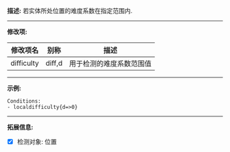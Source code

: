 **描述:** 若实体所处位置的难度系数在指定范围内.

---

**修改项:**

| 修改项名  | 别称           | 描述                      |
| --------- | -------------- | ------------------------- |
| difficulty | diff,d | 用于检测的难度系数范围值 |

---

**示例:**

```
Conditions:
- localdifficulty{d=>0}
```

---

**拓展信息:**

- [x] 检测对象: 位置